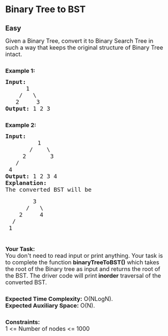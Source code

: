 # Binary Tree to BST
## Easy 
<div class="problem-statement">
                <p></p><p><span style="font-size:18px">Given a Binary Tree, convert it to Binary Search Tree in such a way that keeps the original structure of Binary Tree intact.</span><br>
&nbsp;</p>

<p><span style="font-size:18px"><strong>Example 1:</strong></span></p>

<pre><span style="font-size:18px"><strong>Input:
&nbsp;     </strong>1
&nbsp;   /   \
<strong>   </strong>2     3<strong>
Output: </strong>1 2 3</span>
</pre>

<p><br>
<span style="font-size:18px"><strong>Example 2:</strong></span></p>

<pre><span style="font-size:18px"><strong>Input:
</strong>    </span>   <span style="font-size:18px">   1
       /    \
     2       3
   /        
 4       </span><span style="font-size:18px"><strong>
Output: </strong>1 2 3 4<strong>
Explanation:
</strong>The converted BST will be</span>

<span style="font-size:18px">        3
      /   \
    2     4
  /
 1</span>
</pre>

<p>&nbsp;</p>

<p><span style="font-size:18px"><strong>Your Task:</strong><br>
You don't need to read input or print anything. Your task is to complete the function <strong>binaryTreeToBST()</strong>&nbsp;which takes the root of the Binary tree as input and returns the root of the BST. The driver code will print<strong> inorder</strong> traversal of the converted BST.</span></p>

<p><br>
<span style="font-size:18px"><strong>Expected Time Complexity:</strong>&nbsp;O(NLogN).<br>
<strong>Expected Auxiliary Space:</strong>&nbsp;O(N).</span></p>

<p><br>
<span style="font-size:18px"><strong>Constraints:</strong><br>
1 &lt;= Number of nodes &lt;= 1000</span></p>
 <p></p>
            </div>